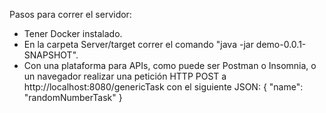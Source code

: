 Pasos para correr el servidor:
- Tener Docker instalado.
- En la carpeta Server/target correr el comando "java -jar demo-0.0.1-SNAPSHOT".
- Con una plataforma para APIs, como puede ser Postman o Insomnia, o un navegador realizar una petición HTTP POST 
  a http://localhost:8080/genericTask con el siguiente JSON:
  {
	"name": "randomNumberTask"
  }
